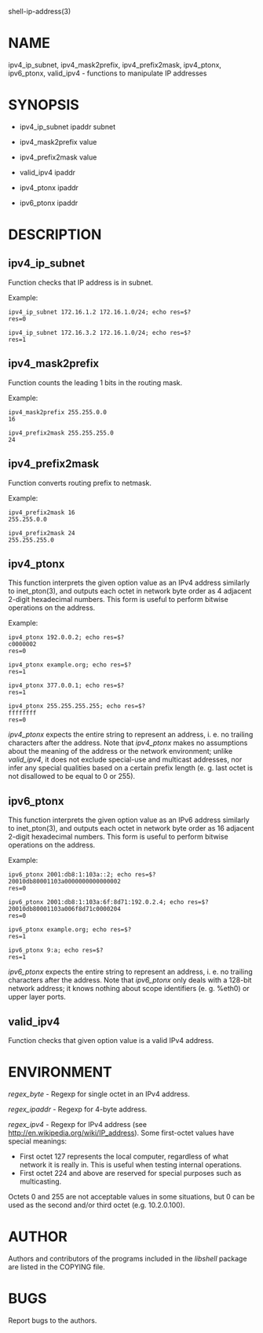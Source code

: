 shell-ip-address(3)

# NAME

ipv4_ip_subnet, ipv4_mask2prefix, ipv4_prefix2mask, ipv4_ptonx, ipv6_ptonx, valid_ipv4 - functions to manipulate IP addresses

# SYNOPSIS

- ipv4_ip_subnet ipaddr subnet
- ipv4_mask2prefix value
- ipv4_prefix2mask value
- valid_ipv4 ipaddr
- ipv4_ptonx ipaddr

- ipv6_ptonx ipaddr

# DESCRIPTION

## ipv4_ip_subnet
Function checks that IP address is in subnet.

Example:
```
ipv4_ip_subnet 172.16.1.2 172.16.1.0/24; echo res=$?
res=0

ipv4_ip_subnet 172.16.3.2 172.16.1.0/24; echo res=$?
res=1
```

## ipv4_mask2prefix
Function counts the leading 1 bits in the routing mask.

Example:
```
ipv4_mask2prefix 255.255.0.0
16

ipv4_prefix2mask 255.255.255.0
24
```

## ipv4_prefix2mask
Function converts routing prefix to netmask.

Example:
```
ipv4_prefix2mask 16
255.255.0.0

ipv4_prefix2mask 24
255.255.255.0
```

## ipv4_ptonx
This function interprets the given option value as an IPv4 address similarly to inet_pton(3), and outputs each octet in network byte order as 4 adjacent 2-digit hexadecimal numbers.
This form is useful to perform bitwise operations on the address.

Example:
```
ipv4_ptonx 192.0.0.2; echo res=$?
c0000002
res=0

ipv4_ptonx example.org; echo res=$?
res=1

ipv4_ptonx 377.0.0.1; echo res=$?
res=1

ipv4_ptonx 255.255.255.255; echo res=$?
ffffffff
res=0
```

*ipv4_ptonx* expects the entire string to represent an address, i. e. no trailing characters after the address.
Note that *ipv4_ptonx* makes no assumptions about the meaning of the address or the network environment; unlike *valid_ipv4*, it does not exclude special-use and multicast addresses, nor infer any special qualities based on a certain prefix length (e. g. last octet is not disallowed to be equal to 0 or 255).

## ipv6_ptonx
This function interprets the given option value as an IPv6 address similarly to inet_pton(3), and outputs each octet in network byte order as 16 adjacent 2-digit hexadecimal numbers.
This form is useful to perform bitwise operations on the address.

Example:
```
ipv6_ptonx 2001:db8:1:103a::2; echo res=$?
20010db80001103a0000000000000002
res=0

ipv6_ptonx 2001:db8:1:103a:6f:8d71:192.0.2.4; echo res=$?
20010db80001103a006f8d71c0000204
res=0

ipv6_ptonx example.org; echo res=$?
res=1

ipv6_ptonx 9:a; echo res=$?
res=1
```

*ipv6_ptonx* expects the entire string to represent an address, i. e. no trailing characters after the address.
Note that *ipv6_ptonx* only deals with a 128-bit network address; it knows nothing about scope identifiers (e. g. %eth0) or upper layer ports.

## valid_ipv4
Function checks that given option value is a valid IPv4 address.

# ENVIRONMENT

*regex_byte* - Regexp for single octet in an IPv4 address.

*regex_ipaddr* - Regexp for 4-byte address.

*regex_ipv4* - Regexp for IPv4 address (see <http://en.wikipedia.org/wiki/IP_address>). Some first-octet
values have special meanings:

- First octet 127 represents the local computer, regardless of what network it is really in.
  This is useful when testing internal operations.
- First octet 224 and above are reserved for special purposes such as multicasting.

Octets 0 and 255 are not acceptable values in some situations, but 0 can be used as the second
and/or third octet (e.g. 10.2.0.100).

# AUTHOR
Authors and contributors of the programs included in the *libshell* package are listed
in the COPYING file.

# BUGS
Report bugs to the authors.

